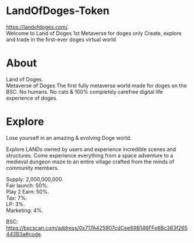 # LandOfDoges-Token
https://landofdoges.com/.  
Welcome to Land of Doges
1st Metaverse for doges only
Create, explore and trade in the first-ever doges virtual world

# About
Land of Doges.  
Metaverse of Doges The first fully metaverse world made for doges on the BSC. No humans. No cats & 100% completely carefree digital life experience of doges.

# Explore
Lose yourself in an amazing & evolving Doge world.   

Explore LANDs owned by users and experience incredible scenes and structures. Come experience everything from a space adventure to a medieval dungeon maze to an entire village crafted from the minds of community members.   

Supply: 2,000,000,000.  
Fair launch: 50%.  
Play 2 Earn: 50%.  
Tax: 7%.  
LP: 3%.  
Marketing: 4%.  

BSC: https://bscscan.com/address/0x717A425907cdCee69B146FFe8Bc363f265443B3a#code.  
